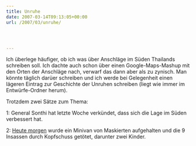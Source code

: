```yaml
---
title: Unruhe
date: 2007-03-14T09:13:05+00:00
url: /2007/03/unruhe/




---
```

Ich überlege häufiger, ob ich was über Anschläge im Süden Thailands schreiben soll. Ich dachte auch schon über einen Google-Maps-Mashup mit den Orten der Anschläge nach, verwarf das dann aber als zu zynisch. Man könnte täglich darüer schreiben und ich werde bei Gelegenheit einen lägeren Eintrag zur Geschichte der Unruhen schreiben (liegt wie immer im Entwürfe-Ordner herum).

Trotzdem zwei Sätze zum Thema:

1: General Sonthi hat letzte Woche verkündet, dass sich die Lage im Süden verbessert hat.

2: [Heute morgen][1] wurde ein Minivan von Maskierten aufgehalten und die 9 Insassen durch Kopfschuss getötet, darunter zwei Kinder.

 [1]: http://nationmultimedia.com/2007/03/14/headlines/headlines_30029282.php
